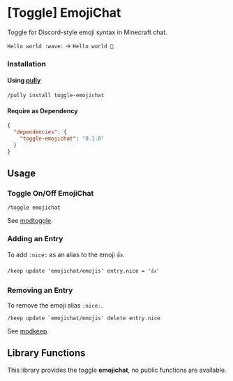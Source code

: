 # [Toggle] EmojiChat

Toggle for Discord-style emoji syntax in Minecraft chat.

`Hello world :wave:` → `Hello world 👋`

### Installation

#### Using [pully](https://github.com/FabricCore/pully)

```
/pully install toggle-emojichat
```

#### Require as Dependency

```json
{
  "dependencies": {
    "toggle-emojichat": "0.1.0"
  }
}
```

## Usage

### Toggle On/Off EmojiChat

```
/toggle emojichat
```

See [modtoggle](https://github.com/FabricCore/modtoggle).

### Adding an Entry

To add `:nice:` as an alias to the emoji 👍.

```
/keep update 'emojichat/emojis' entry.nice = '👍'
```

### Removing an Entry

To remove the emoji alias `:nice:`.

```
/keep update `emojichat/emojis' delete entry.nice
```

See [modkeep](https://github.com/FabricCore/modkeep).

## Library Functions

This library provides the toggle **emojichat**, no public functions are available.
